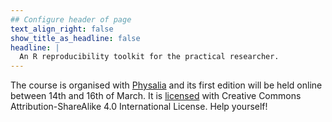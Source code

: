 ```yaml
---
## Configure header of page
text_align_right: false
show_title_as_headline: false
headline: |
  An R reproducibility toolkit for the practical researcher.
---
```


<!-- this is a subheadline -->
The course is organised with [Physalia](https://www.physalia-courses.org/courses-workshops/) and its first edition will be held online between 14th and 16th of March. It is [licensed](/license) with Creative Commons Attribution-ShareAlike 4.0 International License. Help yourself!
